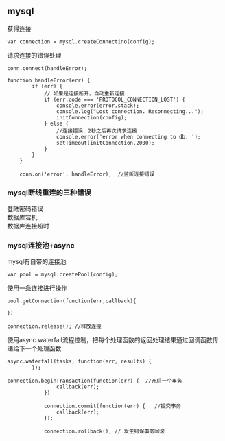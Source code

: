 ## mysql
获得连接
```
var connection = mysql.createConnectino(config);
```
请求连接的错误处理
```
conn.connect(handleError);

function handleError(err) {
        if (err) {
            // 如果是连接断开，自动重新连接
            if (err.code === 'PROTOCOL_CONNECTION_LOST') {
                console.error(error.stack);
                console.log("Lost connection. Reconnecting...");
                initConnection(config);
            } else {
                //连接错误，2秒之后再次请求连接
                console.error('error when connecting to db: ');
                setTimeout(initConnection,2000);
            }
        }
    }

    conn.on('error', handleError);  //监听连接错误
```

### mysql断线重连的三种错误
登陆密码错误  
数据库宕机  
数据库连接超时  

### mysql连接池+async
mysql有自带的连接池
```
var pool = mysql.createPool(config);
```
使用一条连接进行操作
```
pool.getConnection(function(err,callback){

})

connection.release(); //释放连接
```
使用async.waterfall流程控制，把每个处理函数的返回处理结果通过回调函数传递给下一个处理函数
```
async.waterfall(tasks, function(err, results) {
        });
```

```
connection.beginTransaction(function(err) {  //开启一个事务
                callback(err);
            })

            connection.commit(function(err) {   //提交事务
                callback(err);
            });

            connection.rollback(); // 发生错误事务回滚
```

